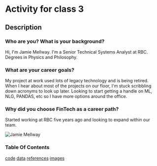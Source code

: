 # Activity for class 3

## Description ##

### Who are you? What is your background? ###

Hi, I'm Jamie Mellway.  I'm a Senior Technical Systems Analyst at RBC.  Degrees in Physics and Philosophy.  

### What are your career goals? ###

My project at work used lots of legacy technology and is being retired.  When I hear about most of the projects on our floor, I'm stuck scribbling down acronyms to look up later.  Looking to start getting a handle on ML, NLG, PANDAS, etc so I have more options around the office.

### Why did you choose FinTech as a career path? ###

Started working at RBC five years ago and looking to expand within our team.

![Jamie Mellway](https://avatars.githubusercontent.com/u/4381201?v=4)

### Table Of Contents ### 

[code](code)
[data](data)
[references](references)
[images](images)
